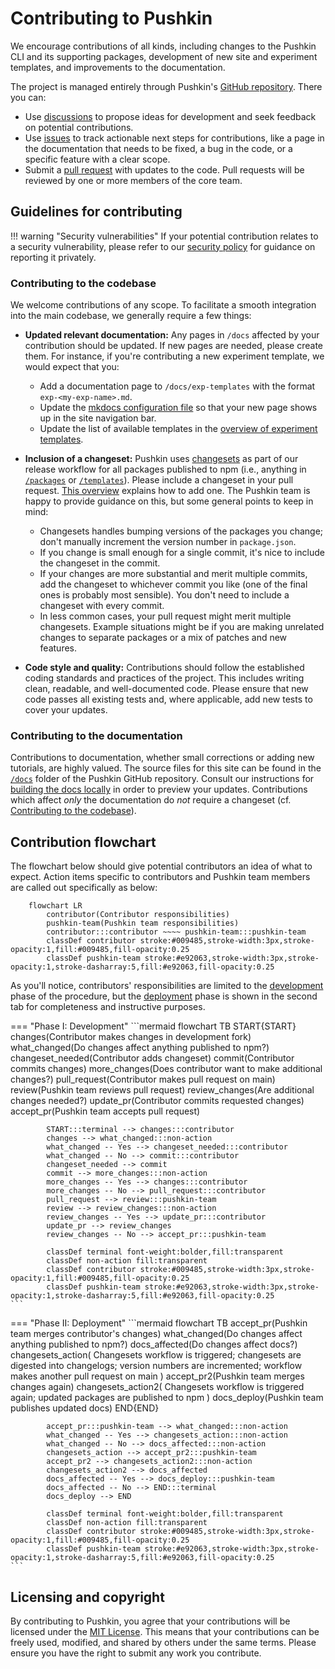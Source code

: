 # Contributing to Pushkin

We encourage contributions of all kinds, including changes to the Pushkin CLI and its supporting packages, development of new site and experiment templates, and improvements to the documentation.

The project is managed entirely through Pushkin's [GitHub repository](https://github.com/pushkin-consortium/pushkin). There you can:

- Use [discussions](https://github.com/pushkin-consortium/pushkin/discussions) to propose ideas for development and seek feedback on potential contributions.
- Use [issues](https://github.com/pushkin-consortium/pushkin/issues) to track actionable next steps for contributions, like a page in the documentation that needs to be fixed, a bug in the code, or a specific feature with a clear scope.
- Submit a [pull request](https://github.com/pushkin-consortium/pushkin/pulls) with updates to the code. Pull requests will be reviewed by one or more members of the core team.

## Guidelines for contributing

!!! warning "Security vulnerabilities"
    If your potential contribution relates to a security vulnerability, please refer to our [security policy](./security.md) for guidance on reporting it privately.

### Contributing to the codebase

We welcome contributions of any scope. To facilitate a smooth integration into the main codebase, we generally require a few things:

- **Updated relevant documentation:** Any pages in `/docs` affected by your contribution should be updated. If new pages are needed, please create them. For instance, if you're contributing a new experiment template, we would expect that you:
    - Add a documentation page to `/docs/exp-templates` with the format `exp-<my-exp-name>.md`.
    - Update the [mkdocs configuration file](https://github.com/pushkin-consortium/pushkin/blob/main/mkdocs.yml) so that your new page shows up in the site navigation bar.
    - Update the list of available templates in the [overview of experiment templates](../exp-templates/exp-templates-overview.md).
   
- **Inclusion of a changeset:** Pushkin uses [changesets](https://github.com/atlassian/changesets/blob/main/docs/adding-a-changeset.md) as part of our release workflow for all packages published to npm (i.e., anything in [`/packages`](https://github.com/pushkin-consortium/pushkin/blob/main/packages) or [`/templates`](https://github.com/pushkin-consortium/pushkin/blob/main/templates)). Please include a changeset in your pull request. [This overview](https://github.com/atlassian/changesets/blob/main/docs/adding-a-changeset.md) explains how to add one. The Pushkin team is happy to provide guidance on this, but some general points to keep in mind:
    - Changesets handles bumping versions of the packages you change; don't manually increment the version number in `package.json`.
    - If you change is small enough for a single commit, it's nice to include the changeset in the commit.
    - If your changes are more substantial and merit multiple commits, add the changeset to whichever commit you like (one of the final ones is probably most sensible). You don't need to include a changeset with every commit.
    - In less common cases, your pull request might merit multiple changesets. Example situations might be if you are making unrelated changes to separate packages or a mix of patches and new features.

- **Code style and quality:** Contributions should follow the established coding standards and practices of the project. This includes writing clean, readable, and well-documented code. Please ensure that new code passes all existing tests and, where applicable, add new tests to cover your updates.

### Contributing to the documentation

Contributions to documentation, whether small corrections or adding new tutorials, are highly valued. The source files for this site can be found in the [`/docs`](https://github.com/pushkin-consortium/pushkin/blob/main/docs) folder of the Pushkin GitHub repository. Consult our instructions for [building the docs locally](./documentation.md) in order to preview your updates. Contributions which affect _only_ the documentation do _not_ require a changeset (cf. [Contributing to the codebase](#contributing-to-the-codebase)).

## Contribution flowchart

The flowchart below should give potential contributors an idea of what to expect. Action items specific to contributors and Pushkin team members are called out specifically as below:

```mermaid
    flowchart LR
        contributor(Contributor responsibilities)
        pushkin-team(Pushkin team responsibilities)
        contributor:::contributor ~~~~ pushkin-team:::pushkin-team
        classDef contributor stroke:#009485,stroke-width:3px,stroke-opacity:1,fill:#009485,fill-opacity:0.25
        classDef pushkin-team stroke:#e92063,stroke-width:3px,stroke-opacity:1,stroke-dasharray:5,fill:#e92063,fill-opacity:0.25
```

As you'll notice, contributors' responsibilities are limited to the [development](#phase-i-development) phase of the procedure, but the [deployment](#phase-ii-deployment) phase is shown in the second tab for completeness and instructive purposes.

=== "Phase I: Development"
    ```mermaid
        flowchart TB
            START{START}
            changes(Contributor makes changes in development fork)
            what_changed(Do changes affect anything published to npm?)
            changeset_needed(Contributor adds changeset)
            commit(Contributor commits changes)
            more_changes(Does contributor want to make additional changes?)
            pull_request(Contributor makes pull request on main)
            review(Pushkin team reviews pull request)
            review_changes(Are additional changes needed?)
            update_pr(Contributor commits requested changes)
            accept_pr(Pushkin team accepts pull request)

            START:::terminal --> changes:::contributor
            changes --> what_changed:::non-action
            what_changed -- Yes --> changeset_needed:::contributor
            what_changed -- No --> commit:::contributor
            changeset_needed --> commit
            commit --> more_changes:::non-action
            more_changes -- Yes --> changes:::contributor
            more_changes -- No --> pull_request:::contributor
            pull_request --> review:::pushkin-team
            review --> review_changes:::non-action
            review_changes -- Yes --> update_pr:::contributor
            update_pr --> review_changes
            review_changes -- No --> accept_pr:::pushkin-team

            classDef terminal font-weight:bolder,fill:transparent
            classDef non-action fill:transparent
            classDef contributor stroke:#009485,stroke-width:3px,stroke-opacity:1,fill:#009485,fill-opacity:0.25
            classDef pushkin-team stroke:#e92063,stroke-width:3px,stroke-opacity:1,stroke-dasharray:5,fill:#e92063,fill-opacity:0.25
    ```
=== "Phase II: Deployment"
    ```mermaid
        flowchart TB
            accept_pr(Pushkin team merges contributor's changes)
            what_changed(Do changes affect anything published to npm?)
            docs_affected(Do changes affect docs?)
            changesets_action(
                Changesets workflow is triggered;
                changesets are digested into changelogs;
                version numbers are incremented;
                workflow makes another pull request on main
            )
            accept_pr2(Pushkin team merges changes again)
            changesets_action2(
                Changesets workflow is triggered again;
                updated packages are published to npm
            )
            docs_deploy(Pushkin team publishes updated docs)
            END{END}

            accept_pr:::pushkin-team --> what_changed:::non-action
            what_changed -- Yes --> changesets_action:::non-action
            what_changed -- No --> docs_affected:::non-action
            changesets_action --> accept_pr2:::pushkin-team
            accept_pr2 --> changesets_action2:::non-action
            changesets_action2 --> docs_affected
            docs_affected -- Yes --> docs_deploy:::pushkin-team
            docs_affected -- No --> END:::terminal
            docs_deploy --> END

            classDef terminal font-weight:bolder,fill:transparent
            classDef non-action fill:transparent
            classDef contributor stroke:#009485,stroke-width:3px,stroke-opacity:1,fill:#009485,fill-opacity:0.25
            classDef pushkin-team stroke:#e92063,stroke-width:3px,stroke-opacity:1,stroke-dasharray:5,fill:#e92063,fill-opacity:0.25
    ```

## Licensing and copyright

By contributing to Pushkin, you agree that your contributions will be licensed under the [MIT License](../about/pushkin-license.md). This means that your contributions can be freely used, modified, and shared by others under the same terms. Please ensure you have the right to submit any work you contribute.
